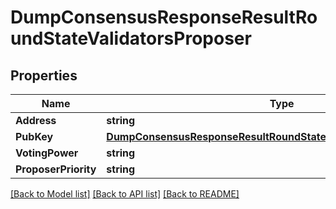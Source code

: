 # DumpConsensusResponseResultRoundStateValidatorsProposer

## Properties

Name | Type | Description | Notes
------------ | ------------- | ------------- | -------------
**Address** | **string** |  | 
**PubKey** | [**DumpConsensusResponseResultRoundStateValidatorsProposerPubKey**](DumpConsensusResponse_result_round_state_validators_proposer_pub_key.md) |  | 
**VotingPower** | **string** |  | 
**ProposerPriority** | **string** |  | 

[[Back to Model list]](../README.md#documentation-for-models) [[Back to API list]](../README.md#documentation-for-api-endpoints) [[Back to README]](../README.md)



